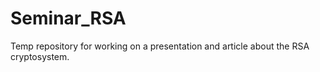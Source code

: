 # Seminar_RSA
Temp repository for working on a presentation and article about the RSA cryptosystem.
